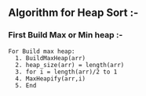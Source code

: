 ## Algorithm for Heap Sort :-
   ### First Build Max or Min heap  :-
    For Build max heap:
      1. BuildMaxHeap(arr)  
      2. heap_size(arr) = length(arr)  
      3. for i = length(arr)/2 to 1  
      4. MaxHeapify(arr,i)  
      5. End  
